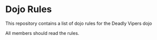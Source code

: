 Dojo Rules
==========

This repository contains a list of dojo rules for the Deadly Vipers dojo

All members should read the rules.